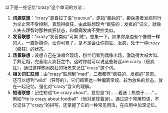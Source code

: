 以下是一些记忆“crazy”这个单词的方法：
1. **词源联想**：“crazy”源自拉丁语“craesus”，原指“癫痫的”，癫痫患者发病时行为举止常不受控制，表现得疯狂，由此联想现今“疯狂的；发疯的”词义，就像人失去理智时那种疯狂状态，和癫痫发病不受控类似。
2. **发音联想**：“crazy”发音类似“可累 贼”。想象一下，如果你身边有个像贼一样的人，一直折腾你，让你可累了，是不是会让你抓狂、发疯，处于一种crazy（疯狂）的状态。
3. **场景联想**：设想自己在演唱会现场，粉丝们看到偶像出场，激动得大喊大叫、手舞足蹈，完全陷入疯狂之中。这时你就可以说这些粉丝are crazy（很疯狂），通过这样热闹疯狂的场景来记住“crazy”这个词。
4. **相关词汇联想**：由“crazy”联想到“mad”，二者都有“疯狂的，发疯的”意思。还可以想到“wild”（狂野的），它们都表达一种偏离常规、较为放纵的状态，放在一起记忆，强化对“crazy”含义的理解。
5. **短语联想**：记住短语“be crazy about”，意思是“对……着迷；热衷于……” 。例如“He is crazy about football”（他对足球着迷）。通过这个常用短语，不仅记住了“crazy”的拼写，还掌握了它的一种常见用法，在应用中加深记忆。 